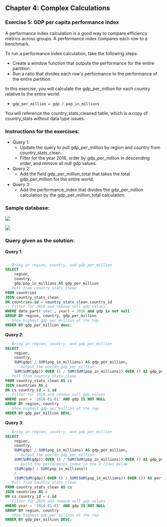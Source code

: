 ## Chapter 4: Complex Calculations
### Exercise 5: GDP per capita performance index
A performance index calculation is a good way to compare efficiency metrics across groups. A performance index compares each row to a benchmark.

To run a performance index calculation, take the following steps:

- Create a window function that outputs the performance for the entire partition.
- Run a ratio that divides each row's performance to the performance of the entire partition.

In this exercise, you will calculate the gdp_per_million for each country relative to the entire world.

- `gdp_per_million = gdp / pop_in_millions`

You will reference the country_stats_cleaned table, which is a copy of country_stats without data type issues.

### Instructions for the exercises: 
- Query 1: 
    - Update the query to pull gdp_per_million by region and country from country_stats_clean.
    - Filter for the year 2016, order by gdp_per_million in descending order, and remove all null gdp values.
- Query 2: 
    - Add the field gdp_per_million_total that takes the total gdp_per_million for the entire world.
- Query 3:
    - Add the performance_index that divides the gdp_per_million calculation by the gdp_per_million_total calculation.

### Sample database:

![](https://camo.githubusercontent.com/b031568d9ac99edddb3aed1263ebf10ac3098e61/68747470733a2f2f692e6962622e636f2f646d56564668312f436170747572652d322e706e67)

![](https://i.ibb.co/CB6DnLd/Capture-2.png)

### Query given as the solution: 
**Query 1**:
```sql

-- Bring in region, country, and gdp_per_million
SELECT 
    region,
    country,
    gdp/pop_in_millions AS gdp_per_million
-- Pull from country_stats_clean
FROM countries
JOIN country_stats_clean
ON countries.id = country_stats_clean.country_id
-- Filter for 2016 and remove null gdp values
WHERE date_part('year', year) = 2016 and gdp is not null
GROUP BY region, country, gdp_per_million
-- Show highest gdp_per_million at the top
ORDER BY gdp_per_million desc;
```
**Query 2**:
```sql
-- Bring in region, country, and gdp_per_million
SELECT 
    region,
    country,
    SUM(gdp) / SUM(pop_in_millions) AS gdp_per_million,
    -- Output the worlds gdp_per_million
    SUM(SUM(gdp)) OVER () / SUM(SUM(pop_in_millions)) OVER () AS gdp_per_million_total
-- Pull from country_stats_clean
FROM country_stats_clean AS cs
JOIN countries AS c 
ON cs.country_id = c.id
-- Filter for 2016 and remove null gdp values
WHERE year = '2016-01-01' AND gdp IS NOT NULL
GROUP BY region, country
-- Show highest gdp_per_million at the top
ORDER BY gdp_per_million DESC;
```
**Query 3**:
```sql
-- Bring in region, country, and gdp_per_million
SELECT 
    region,
    country,
    SUM(gdp) / SUM(pop_in_millions) AS gdp_per_million,
    -- Output the worlds gdp_per_million
    SUM(SUM(gdp)) OVER () / SUM(SUM(pop_in_millions)) OVER () AS gdp_per_million_total,
    -- Build the performance_index in the 3 lines below
    (SUM(gdp) / SUM(pop_in_millions))
    /
    (SUM(SUM(gdp)) OVER () / SUM(SUM(pop_in_millions)) OVER ()) AS performance_index
-- Pull from country_stats_clean
FROM country_stats_clean AS cs
JOIN countries AS c 
ON cs.country_id = c.id
-- Filter for 2016 and remove null gdp values
WHERE year = '2016-01-01' AND gdp IS NOT NULL
GROUP BY region, country
-- Show highest gdp_per_million at the top
ORDER BY gdp_per_million DESC;
```